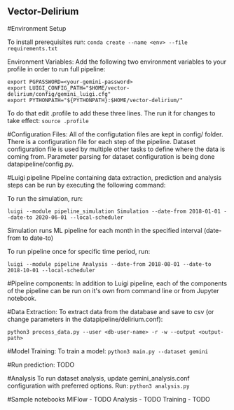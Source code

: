 ## Vector-Delirium

#Environment Setup

To install prerequisites run:
`conda create --name <env> --file requirements.txt`

Environment Variables:
Add the following two environment variables to your profile in order to run full pipeline: 
```
export PGPASSWORD=<your-gemini-password>
export LUIGI_CONFIG_PATH="$HOME/vector-delirium/config/gemini_luigi.cfg"
export PYTHONPATH="${PYTHONPATH}:$HOME/vector-delirium/"
```

To do that edit .profile to add these three lines. The run it for changes to take effect:
`source .profile`

#Configuration Files:
All of the configutation files are kept in config/ folder. There is a configuration file for each step of the pipeline.  Dataset configuration file is used by multiple other tasks to define where the data is coming from.
Parameter parsing for dataset configuration is being done datapipeline/config.py.

#Luigi pipeline
Pipeline containing data extraction, prediction and analysis steps can be run by executing the following command:

To run the simulation, run:
```
luigi --module pipeline_simulation Simulation --date-from 2018-01-01 --date-to 2020-06-01 --local-scheduler
```
Simulation runs ML pipeline for each month in the specified interval (date-from to date-to)

To run pipeline once for specific time period, run:

`luigi --module pipeline Analysis --date-from 2018-08-01 --date-to 2018-10-01 --local-scheduler`

#Pipeline components:
In addition to Luigi pipeline, each of the components of the pipeline can be run on it's own from command line or from Jupyter notebook.

#Data Extraction:
To extract data from the database and save to csv (or change parameters in the datapipeline/delirium.conf):

`python3 process_data.py --user <db-user-name> -r -w --output <output-path>`

#Model Training: 
To train a model:
`python3 main.py --dataset gemini`

#Run prediction:
TODO

#Analysis
To run dataset analysis, update gemini_analysis.conf configuration with preferred options. Run:
`python3 analysis.py`

#Sample notebooks
MlFlow - TODO
Analysis - TODO
Training - TODO





